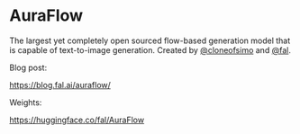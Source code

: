 # AuraFlow

The largest yet completely open sourced flow-based generation model that is capable of text-to-image generation. Created by [@cloneofsimo](https://x.com/cloneofsimo) and [@fal](https://x.com/fal).

Blog post:

https://blog.fal.ai/auraflow/

Weights:

https://huggingface.co/fal/AuraFlow

